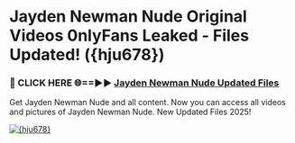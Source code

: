 # Jayden Newman Nude Original Videos 0nlyFans Leaked - Files Updated! ({hju678})

<h3>🔴 CLICK HERE 🌐==►► <a href="https://tinyurl.com/ms9xzufz" rel="nofollow">Jayden Newman Nude Updated Files</a></h3>

Get Jayden Newman Nude and all content. Now you can access all videos and pictures of Jayden Newman Nude. New Updated Files 2025!

[![{hju678}](https://i.imgur.com/PQ7UWWw.gif)](https://tinyurl.com/ms9xzufz)